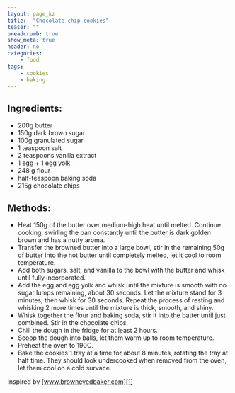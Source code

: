 ```yaml
---
layout: page_kz
title:  "Chocolate chip cookies"
teaser: ""
breadcrumb: true
show_meta: true
header: no
categories:
    - food
tags:
    - cookies
    - baking
---
```


## Ingredients:

* 200g butter
* 150g dark brown sugar
* 100g granulated sugar
* 1 teaspoon salt
* 2 teaspoons vanilla extract
* 1 egg + 1 egg yolk
* 248 g flour
* half-teaspoon baking soda
* 215g chocolate chips


## Methods:

* Heat 150g of the butter over medium-high heat until melted. Continue cooking, swirling the pan constantly until the butter is dark golden brown and has a nutty aroma.
* Transfer the browned butter into a large bowl, stir in the remaining 50g of butter into the hot butter until completely melted, let it cool to room temperature.
* Add both sugars, salt, and vanilla to the bowl with the butter and whisk until fully incorporated.
* Add the egg and egg yolk and whisk until the mixture is smooth with no sugar lumps remaining, about 30 seconds. Let the mixture stand for 3 minutes, then whisk for 30 seconds. Repeat the process of resting and whisking 2 more times until the mixture is thick, smooth, and shiny.
* Whisk together the flour and baking soda, stir it into the batter until just combined. Stir in the chocolate chips.
* Chill the dough in the fridge for at least 2 hours.
* Scoop the dough into balls, let them warm up to room temperature.
* Preheat the oven to 190C.
* Bake the cookies 1 tray at a time for about 8 minutes, rotating the tray at half time. They should look undercooked when removed from the oven, let them cool on a cold survace.



Inspired by [www.browneyedbaker.com][1]

[1]: https://www.browneyedbaker.com/cooks-illustrated-perfect-chocolate-chip-cookies/